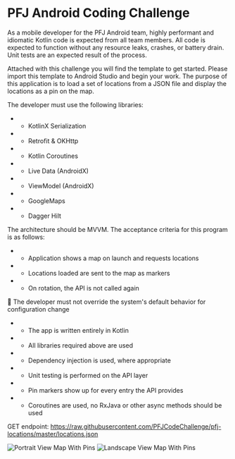 # PFJ Android Coding Challenge

As a mobile developer for the PFJ Android team, highly performant and idiomatic Kotlin code is expected from all team members. All code is expected to function without any resource leaks, crashes, or battery drain. Unit tests are an expected result of the process.

Attached with this challenge you will find the template to get started. Please import this template to Android Studio and begin your work. The purpose of this application is to load a set of locations from a JSON file and display the locations as a pin on the map.

The developer must use the following libraries:

- -  KotlinX Serialization
- -  Retrofit &amp; OKHttp
- -  Kotlin Coroutines
- -  Live Data (AndroidX)
- -  ViewModel (AndroidX)
- -  GoogleMaps
- -  Dagger Hilt

The architecture should be MVVM.
 The acceptance criteria for this program is as follows:

- -  Application shows a map on launch and requests locations
- -  Locations loaded are sent to the map as markers
- -  On rotation, the API is not called again

 The developer must not override the system&#39;s default behavior for configuration change

- -  The app is written entirely in Kotlin
- -  All libraries required above are used
- -  Dependency injection is used, where appropriate
- -  Unit testing is performed on the API layer
- -  Pin markers show up for every entry the API provides
- -  Coroutines are used, no RxJava or other async methods should be used

GET endpoint: https://raw.githubusercontent.com/PFJCodeChallenge/pfj-locations/master/locations.json

![Portrait View Map With Pins](readMeImages/PortraitModeMapWithPins.png "The initial view seen by users when they launch the app and pins populate.")
![Landscape View Map With Pins](readMeImages/LandscapeModeMapWithPins.png "The landscape view seen by users when they turn the phone.")

